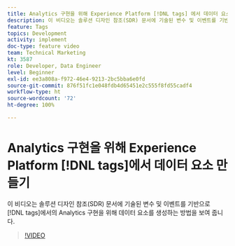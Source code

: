 ```yaml
---
title: Analytics 구현을 위해 Experience Platform [!DNL tags] 에서 데이터 요소 만들기
description: 이 비디오는 솔루션 디자인 참조(SDR) 문서에 기술된 변수 및 이벤트를 기반으로 [!DNL tags] 에서의 Analytics 구현을 위해 데이터 요소를 생성하는 방법을 보여 줍니다.
feature: Tags
topics: Development
activity: implement
doc-type: feature video
team: Technical Marketing
kt: 3587
role: Developer, Data Engineer
level: Beginner
exl-id: ee3a808a-f972-46e4-9213-2bc5bba6e0fd
source-git-commit: 876f51fc1e048fdb4d65451e2c555f8fd55cadf4
workflow-type: ht
source-wordcount: '72'
ht-degree: 100%

---
```


# Analytics 구현을 위해 Experience Platform [!DNL tags]에서 데이터 요소 만들기

이 비디오는 솔루션 디자인 참조(SDR) 문서에 기술된 변수 및 이벤트를 기반으로 [!DNL tags]에서의 Analytics 구현을 위해 데이터 요소를 생성하는 방법을 보여 줍니다.

>[!VIDEO](https://video.tv.adobe.com/v/28760/?quality=12&learn=on)
